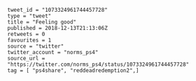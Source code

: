 ```
tweet_id = "1073324961744457728"
type = "tweet"
title = "Feeling good"
published = 2018-12-13T21:13:06Z
retweets = 0
favourites = 1
source = "twitter"
twitter_account = "norms_ps4"
source_url = "https://twitter.com/norms_ps4/status/1073324961744457728"
tag = [ "ps4share", "reddeadredemption2",]
```

<p class='image'><img src='https://mnf.m17s.net/2018/12/13/DuU3XMWWoAEY7qG.jpg' alt=''></p>


